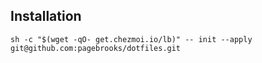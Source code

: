 ## Installation

```
sh -c "$(wget -qO- get.chezmoi.io/lb)" -- init --apply git@github.com:pagebrooks/dotfiles.git
```

